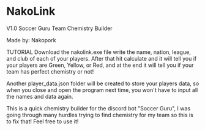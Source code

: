# NakoLink
V1.0
Soccer Guru Team Chemistry Builder

Made by: Nakopork

TUTORIAL
Download the nakolink.exe file write the name, nation, league, and club of each of your players. 
After that hit calculate and it will tell you if your players are Green, Yellow, or Red, and at the end it will tell you if your team has perfect chemistry or not!

Another player_data.json folder will be created to store your players data, so when you close and open the program next time, you won't have to input all the names and data again. 

This is a quick chemistry builder for the discord bot "Soccer Guru", I was going through many hurdles trying to find chemistry for my team so this is to fix that! Feel free to use it! 

